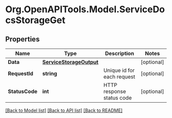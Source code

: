 # Org.OpenAPITools.Model.ServiceDocsStorageGet

## Properties

Name | Type | Description | Notes
------------ | ------------- | ------------- | -------------
**Data** | [**ServiceStorageOutput**](ServiceStorageOutput.md) |  | [optional] 
**RequestId** | **string** | Unique id for each request | [optional] 
**StatusCode** | **int** | HTTP response status code | [optional] 

[[Back to Model list]](../README.md#documentation-for-models) [[Back to API list]](../README.md#documentation-for-api-endpoints) [[Back to README]](../README.md)

